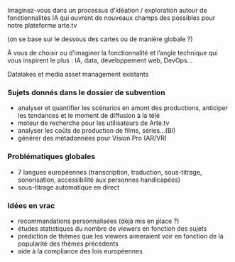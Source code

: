 Imaginez-vous dans un processus d’idéation / exploration autour de fonctionnalités IA qui ouvrent de nouveaux champs des possibles pour notre plateforme arte.tv

(on se base sur le dessous des cartes ou de manière globale ?)

À vous de choisir ou d’imaginer la fonctionnalité et l’angle technique qui vous inspirent le plus : IA, data, développement web, DevOps…

Datalakes et media asset management existants


### Sujets donnés dans le dossier de subvention 
- analyser et quantifier les scénarios en amont des productions, anticiper les tendances et le moment de diffusion à la télé
- moteur de recherche pour les utilisateurs de Arte.tv
- analyser les coûts de production de films, séries...(BI)
- générer des métadonnées pour Vision Pro (AR/VR)

### Problématiques globales
- 7 langues européennes (transcription, traduction, sous-titrage, sonorisation, accessibilité aux personnes handicapées)
- sous-titrage automatique en direct 

### Idées en vrac
- recommandations personnalisées (déjà mis en place ?)
- études statistiques du nombre de viewers en fonction des sujets
- prédiction de thèmes que les viewers aimeraient voir en fonction de la popularité des thèmes précédents
- aide à la compliance des lois européennes






